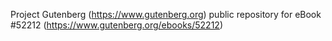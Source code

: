Project Gutenberg (https://www.gutenberg.org) public repository for
eBook #52212 (https://www.gutenberg.org/ebooks/52212)
